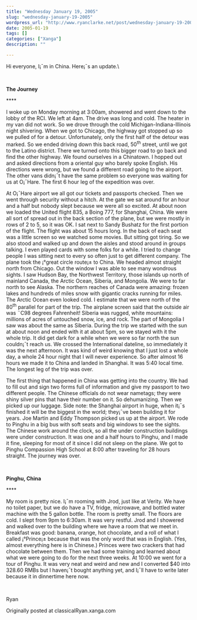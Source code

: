 ```yaml
---
title: "Wednesday January 19, 2005"
slug: "wednesday-january-19-2005"
wordpress_url: "http://www.ryanclarke.net/post/wednesday-january-19-2005/"
date: 2005-01-19
tags: []
categories: ["Xanga"]
description: ""

---
```


Hi everyone, I¡¯m in China. Here¡¯s an update.\\

 

**The Journey**

**** 

I woke up on Monday morning at 3:00am, showered and went down to the lobby of the RCI. We left at 4am. The drive was long and cold. The heater in my van did not work. So we drove through the cold Michigan-Indiana-Illinois night shivering. When we got to Chicago, the highway got stopped up so we pulled of for a detour. Unfortunately, only the first half of the detour was marked. So we ended driving down this back road, 50<sup>th</sup> street, until we got to the Latino district. There we turned onto this bigger road to go back and find the other highway. We found ourselves in a Chinatown. I hopped out and asked directions from a oriental guy who barely spoke English. His directions were wrong, but we found a different road going to the airport. The other vans didn¡¯t have the same problem so everyone was waiting for us at O¡¯Hare. The first 6 hour leg of the expedition was over.

At O¡¯Hare airport we all got our tickets and passports checked. Then we went through security without a hitch. At the gate we sat around for an hour and a half but nobody slept because we were all so excited. At about noon we loaded the United flight 835, a Boing 777, for Shanghai, China. We were all sort of spread out in the back section of the plane, but we were mostly in rows of 2 to 5, so it was OK. I sat next to Sandy Bushatz for the first portion of the flight. The flight was about 15 hours long. In the back of each seat was a little screen so we watched some movies. But sitting got tiring. So we also stood and walked up and down the aisles and stood around in groups talking. I even played cards with some folks for a while. I tried to change people I was sitting next to every so often just to get different company. The plane took the ¡°great circle route¡± to China. We headed almost straight north from Chicago. Out the window I was able to see many wondrous sights. I saw Hudson Bay, the Northwest Territory, those islands up north of mainland Canada, the Arctic Ocean, Siberia, and Mongolia. We were to far north to see Alaska. The northern reaches of Canada were amazing: frozen lakes and hundreds of miles snow with gigantic cracks running for miles. The Arctic Ocean even looked cold. I estimate that we were north of the 80<sup>th</sup> parallel for part of the trip. The airplane screen said that the outside air was ¨C98 degrees Fahrenheit! Siberia was rugged, white mountains: millions of acres of untouched snow, ice, and rock. The part of Mongolia I saw was about the same as Siberia. During the trip we started with the sun at about noon and ended with it at about 5pm, so we stayed with it the whole trip. It did get dark for a while when we were so far north the sun couldn¡¯t reach us. We crossed the International dateline, so immediately it was the next afternoon. It was kind of weird knowing that I just lost a whole day, a whole 24 hour night that I will never experience. So after almost 16 hours we made it to China and landed in Shanghai. It was 5:40 local time. The longest leg of the trip was over.

The first thing that happened in China was getting into the country. We had to fill out and sign two forms full of information and give my passport to two different people. The Chinese officials do not wear nametags; they were shiny silver pins that have their number on it. So dehumanizing. Then we picked up our luggage. Side note: the Shanghai airport in huge, when it¡¯s finished it will be the biggest in the world; they¡¯ve been building it for years. Joe Martin and Eddy Thompson picked us up at the airport. We rode to Pinghu in a big bus with soft seats and big windows to see the sights. The Chinese work around the clock, so all the under construction buildings were under construction. It was one and a half hours to Pinghu, and I made it fine, sleeping for most of it since I did not sleep on the plane. We got to Pinghu Compassion High School at 8:00 after traveling for 28 hours straight. The journey was over.

 

**Pinghu, China**

**** 

My room is pretty nice. I¡¯m rooming with Jrod, just like at Verity. We have no toilet paper, but we do have a TV, fridge, microwave, and bottled water machine with the 5 gallon bottle. The room is pretty small. The floors are cold. I slept from 9pm to 6:30am. It was very restful. Jrod and I showered and walked over to the building where we have a room that we meet in. Breakfast was good: banana, orange, hot chocolate, and a roll of what I called ¡°Prince¡± because that was the only word that was in English. (Yes, almost everything here is in Chinese.) Princes were two crackers that had chocolate between them. Then we had some training and learned about what we were going to do for the next three weeks. At 10:00 we went for a tour of Pinghu. It was very neat and weird and new and I converted \$40 into 328.60 RMBs but I haven¡¯t bought anything yet, and I¡¯ll have to write later because it in dinnertime here now.

 

Ryan

Originally posted at classicalRyan.xanga.com

